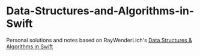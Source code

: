 # Data-Structures-and-Algorithms-in-Swift
Personal solutions and notes based on RayWenderLich's [Data Structures &amp; Algorithms in Swift](https://store.raywenderlich.com/products/data-structures-and-algorithms-in-swift)

